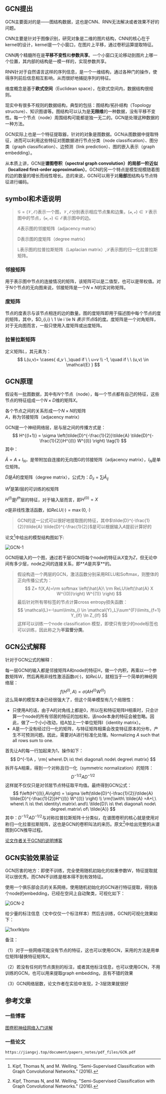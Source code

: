 > [^1]: Kipf, Thomas N, and M. Welling. "Semi-Supervised Classification with Graph Convolutional Networks." (2016).

## GCN提出

GCN主要面对的是——图结构数据，这也是CNN、RNN无法解决或者效果不好的问题。

CNN主要是针对于图像识别，研究对象是二维的图片结构，CNN的核心在于kernel的设计，kernel是一个小窗口，在图片上平移，通过卷积运算提取特征。

CNN两个精髓所在是**平移不变性**和**参数共享**。一个小窗口无论移动到图片上哪一个位置，其内部的结构是一模一样的，实现参数共享。

RNN针对于自然语言这样的序列信息，是一个一维结构，通过各种门的操作，使得序列前后信息相互影响，从而很好地捕捉序列的特征。

维度概念是基于**欧式空间**（Euclidean space），在欧式空间内，数据结构很规则。

现实中有很多不规则的数据结构，典型的包括：图结构/拓扑结构（Topology structure）、知识图谱等。图结构可以认为是**无限维**的一种数据，没有平移不变性。每一个节点（node）周围结构可能都是独一无二的。GCN是处理这种数据的一种方法。

GCN实际上也是一个特征提取器，针对的对象是图数据。GCN从图数据中提取特征，进而可以利用这些特征对图数据进行节点分类（node classification）、图分类（graph classification）、边预测（link prediction）、图的嵌入表示（graph embedding）。

从本质上讲，GCN是**谱图卷积（spectral graph convolution）的局部一阶近似（localized first-order approximation）**。GCN的另一个特点是模型规模随着图的边的数量的增长而线性增长。总的来说，GCN可以用于对**局部**图结构与节点特征进行编码。

## symbol和术语说明

> $\mathcal{G = (V,E)}$表示一个图，$\mathcal{V,E}$分别表示相应节点集和边集，$\mathcal{(u,v) \in V}$表示图中的节点，$\mathcal{(u,v)\in E}$表示图中的边。
>
> $A$表示图的邻接矩阵（adjacency matrix）
>
> D表示图的度矩阵（degree matrix）
>
> L表示图的拉普拉斯矩阵（Laplacian matrix）,$\mathcal{L}$表示图的归一化拉普拉斯矩阵。

### 邻接矩阵

用于表示图中节点的连接情况的矩阵，该矩阵可以是二值型，也可以是带权值。对于N个节点的无向图来说，邻接矩阵是一个$N \times N$的实对称矩阵。

### 度矩阵

节点的度表示与该节点相连的边的数量。图的度矩阵即用于描述图中每个节点的度的矩阵，其中，$D_{i,i} \ 1 \le i \le N $表示节点$i$的度。度矩阵是一个对角矩阵，对于无向图而言，一般只使用入度矩阵或出度矩阵。

### 拉普拉斯矩阵

定义矩阵$L$，其元素为：
$$
L(u,v)= \cases{ d_v \ ,\quad  if \ \ u=v \\ -1, \quad if \ \ (u,v) \in \mathcal{E} }
$$


## GCN原理

假设有一批图数据，其中有$N$个节点（node），每一个节点都有自己的特征，这些节点的特征组成一个$N\times D$维的矩阵$X$。

各个节点之间的关系形成一个$N\times N$的矩阵$A$，称为邻接矩阵（adjacency matrix）

GCN是一个神经网络层，层与层之间的传播方式是：
$$
H^{(l+1)} = \sigma \left(\tilde{D}^{-\frac{1}{2}}\tilde{A} \tilde{D}^{-\frac{1}{2}}H^{(l)} W^{(l)} \right) \tag{1}
$$
其中：

$\tilde{A} = A + I_N$，是带附加自连接的无向图G的邻接矩阵（adjacency matrix），$I_N$是单位矩阵。

$\tilde{D}$是$\tilde{A}$的度矩阵（degree matrix），公式为：$\tilde{D}_{ii} = \sum j\tilde{A}_{ij}$

$W^{l}$是第$l$层的可训练的权矩阵

$H^{(l)}$是$l^{th}$层的特征，对于输入层而言，即$H^{(0)}=X$

$\sigma$是非线性激活函数，如$ReLU(·) = \max(0,·)$

> GCN的这一公式可以很好地提取图的特征，其中$\tilde{D}^{-\frac{1}{2}}\tilde{A} \tilde{D}^{-\frac{1}{2}}$是可以根据输入$A$提前计算好的

论文[^1]中给出的模型结构图如下:

![GCN-1](./GCN/GCN-1.png)

GCN将输入的一个图，通过若干层GCN将每个node的特征从$X$变为$Z$，但无论中间有多少层，node之间的连接关系，即**$A$是共享**的。

> 假设构造一个两层的GCN，激活函数分别采用RELU和Softmax，则整体的正向传播公式为：
> $$
> Z= f(X,A)=\rm softmax \left(\hat{A}\  \rm ReLU\left(\hat{A} X W^{(0)}\right) W^{(1)} \right)
> $$
> 最后针对所有带标签的节点计算cross entropy损失函数：
> $$
> \mathcal{L}=-\sum\limits_{l \in \mathcal{Y}_L}\sum^{F}\limits_{f=1} Y_{lf} \ln Z_{lf}
> $$
> 这样可以训练一个node classification 模型，即使只有很少的node标签也可以训练，因此称之为**半监督分类**。

## GCN公式解释

针对于GCN公式的解释：

每一层GCN的输入都是邻接矩阵A和node的特征H，做一个内积，再乘以一个参数矩阵W，然后再用非线性激活函数$\sigma(·)$，如$ReLU$，就相当于一个简单的神经网络层：
$$
f\left(H^{(l)},A \right)=\sigma\left(AH^{(l)}W^{(l)} \right)
$$
这么简单的模型本身已经很强大了，但这个简单模型有几个局限性：

- 只使用A的话，由于A的对角线上都是0，所以在和特征矩阵H相乘时，只会计算一个node的所有邻居的特征的加权和，该node本身的特征会被忽略。因此，做了一个小小改动，给A加上一个单位矩阵I（identity matrix）。
- A是一个没有经过归一化的矩阵，与特征矩阵相乘会改变特征原本的分布，产生不可预测问题。因此，需要对A进行标准化处理。Normalizing $A$ such that all rows sum to one. 

首先让A的每一行加起来为1，操作如下：
$$
D^{-1}A ，\rm{ where\ D\ is\ the\ diagonal\ node\ degree\ matrix}
$$
拆开与A相乘，得到一个对称且归一化（symmetric normalization）的矩阵：
$$
D^{-1/2}AD^{-1/2}
$$
这样就不仅仅只是对邻居节点特征取平均值。最终得到GCN公式：
$$
f\left(H^{(l)},A\right) = \sigma \left(\tilde{D}^{-\frac{1}{2}}\tilde{A} \tilde{D}^{-\frac{1}{2}}H^{(l)} W^{(l)} \right)
\\ \rm{\\with\ \tilde{A} =A+I,\ where\ I\ is\ the\ identity\
 matrix\ and\\ \tilde{D}\ is\ the\ diagonal\ node\ degree\ matrix\ of\ \tilde{A}}
$$
其中：$D^{-1/2}AD^{-1/2}$与对称拉普拉斯矩阵十分类似，在谱图卷积的核心就是使用对称归一化拉普拉斯矩阵，这也是GCN的卷积叫法的来历。原文[^1]中给出完整的从谱图到GCN推导过程。

[论文作者关于GCN的说明博客](http://tkipf.github.io/graph-convolutional-networks/#fn2)

## GCN实验效果验证

GCN厉害的地方：即使不训练，完全使用随机初始化的权重参数W，特征提取就可以很优秀。而CNN不训练是根本得不到有效特征。

使用一个俱乐部会员的关系网络，使用随机初始化的GCN进行特征提取，得到各个node的embedding，已经在空间上自动聚类，可视化如下：

 ![GCN-2](./GCN/GCN-2.png)

给少量的标注信息（文中仅仅一个标注样本）然后去训练，GCN的可视化效果如下：

![1xxrlklpto](./GCN/1xxrlklpto.gif)



备注：

（1）对于一些网络可能没有节点的特征，这也可以使用GCN，采用的方法是用单位矩阵I替换特征矩阵X。

（2）若没有任何的节点类别的标注，或者其他标注信息，也可以使用GCN，不用训练的GCN，也可以用来提取graph embedding，且有不错的效果

（3）GCN网络层数，论文作者在实验中发现，2-3层效果就很好







## 参考文章

### 一些博客

[图卷积神经网络入门详解](https://cloud.tencent.com/developer/article/1537129)

### 一些论文

```
https://jiangxj.top/document/papers_notes/pdf_files/GCN.pdf
```



